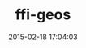 ---
layout: post
title:  "ffi-geos"
repo:   "dark-panda/ffi-geos"
date:   2015-02-18 17:04:03
gemurl: http://github.com/dark-panda/ffi-geos
---